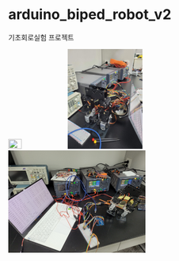 # arduino_biped_robot_v2
기초회로실험 프로젝트     
      
<img src="/img/biped_v2.gif" width="23%" height="23%"></img>
<img src="/img/biped_v2_1.jpg" width="30%" height="30%"></img>
<img src="/img/biped_v2_2.jpg" width="55%" height="55%"></img>
